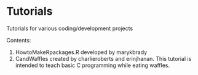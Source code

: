 # Tutorials
Tutorials for various coding/development projects

Contents:
1) HowtoMakeRpackages.R developed by marykbrady
2) CandWaffles created by charlieroberts and erinjhanan. This tutorial is intended to teach basic C programming while eating waffles.

